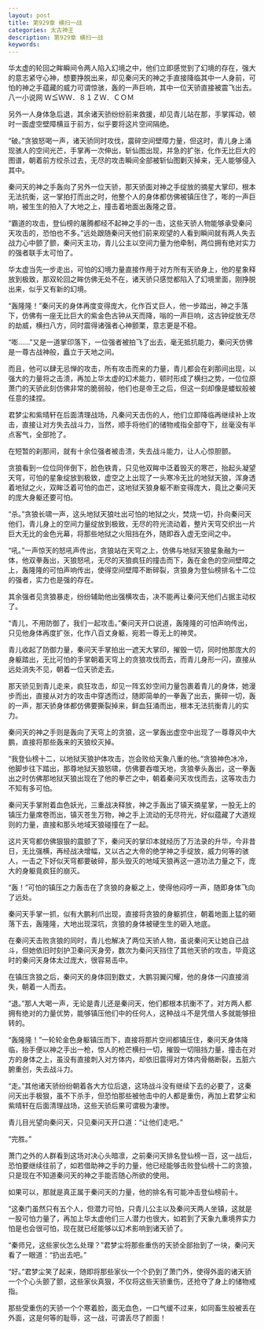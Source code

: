 ```yaml
---
layout: post
title: 第929章 横扫一战
categories: 太古神王
description: 第929章 横扫一战
keywords:
---
```


华太虚的轮回之眸瞬间令两人陷入幻境之中，他们立即感觉到了幻境的存在，强大的意志紧守心神，想要挣脱出来，却见秦问天的神之手直接降临其中一人身前，可怕的神之手蕴藏的威力可谓惊骇，轰的一声巨响，其中一位天骄直接被震飞出去。八一小说网  Ｗ≦ＷＷ．８１ＺＷ．ＣＯＭ

另外一人身体急后退，其余诸天骄纷纷前来救援，却见青儿站在那，手掌挥动，顿时一面虚空壁障横亘于前方，似乎要将这片空间隔绝。

“破。”贪狼怒喝一声，诸天骄同时攻伐，震碎空间壁障力量，但这时，青儿身上涌现骇人的空间光芒，手掌再一次伸出，斩仙图出现，并急的扩张，化作无比巨大的图谱，朝着前方绞杀过去，无尽的攻击瞬间全部被斩仙图剿灭掉来，无人能够侵入其中。

秦问天的神之手轰向了另外一位天骄，那天骄面对神之手绽放的摘星大掌印，根本无法抗衡，这一掌拍打而出之时，他整个人的身体都仿佛被镇压住了，嘭的一声巨响，被生生的拍入了大地之上，撞击着地面出轰隆之音。

“霸道的攻击，登仙榜的屠腾都经不起神之手的一击，这些天骄人物能够承受秦问天攻击的，恐怕也不多。”远处跟随秦问天他们前来观望的人看到瞬间就有两人失去战力心中颤了颤，秦问天主功，青儿公主以空间力量为他牵制，两位拥有绝对实力的强者联手太可怕了。

华太虚当先一步走出，可怕的幻境力量直接作用于对方所有天骄身上，他的星象释放到极致，那双轮回之眸仿佛无处不在，诸天骄只感觉都陷入了幻境里面，刚挣脱出来，似乎又有新的幻境。

“轰隆隆！”秦问天的身体再度变得庞大，化作百丈巨人，他一步踏出，神之手落下，仿佛有一座无比巨大的紫金色古钟从天而降，嗡的一声巨响，这古钟绽放无尽的劫威，横扫八方，同时震得诸强者心神颤栗，意志更是不稳。

“嘭……”又是一道掌印落下，一位强者被拍飞了出去，毫无抵抗能力，秦问天仿佛是一尊古战神般，矗立于天地之间。

而且，他可以肆无忌惮的攻击，所有攻击而来的力量，青儿都会在刹那间出现，以强大的力量将之击溃，再加上华太虚的幻术能力，顿时形成了横扫之势，一位位原萧门的天骄此刻仿佛非常的脆弱般，他们也是帝王之后，但这一刻却像是蝼蚁般被任意的揉捏。

君梦尘和紫晴轩在后面清理战场，凡秦问天击伤的人，他们立即降临再继续补上攻击，直接让对方失去战斗力，当然，顺手将他们的储物戒指全部夺下，丝毫没有半点客气，全部抢了。

在短暂的刹那间，就有十余位强者被击溃，失去战斗能力，让人心惊胆颤。

贪狼看到一位位同伴倒下，脸色铁青，只见他双眸中泛着毁灭的寒芒，抬起头凝望天穹，可怕的星象绽放到极致，虚空之上出现了一头寒冷无比的地狱天狼，浑身透着地狱之火，双眸泛着可怕的血芒，这地狱天狼身躯不断变得庞大，竟比之秦问天的庞大身躯还要可怕。

“杀。”贪狼长啸一声，这头地狱天狼吐出可怕的地狱之火，焚烧一切，扑向秦问天他们，青儿身上的空间力量绽放到极致，无尽的符光流动着，整片天穹交织出一片巨大无比的金色光幕，将那些地狱之火阻挡在外，随即吞入虚无空间之中。

“吼。”一声惊天的怒吼声传出，贪狼站在天穹之上，仿佛与地狱天狼星象融为一体，他双拳轰出，天狼怒吼，无尽的天狼疯狂的撞击而下，轰在金色的空间壁障之上，轰隆隆的可怕声响传出，使得空间壁障不断碎裂，贪狼身为登仙榜排名十二位的强者，实力也是强的存在。

其余强者见贪狼暴走，纷纷辅助他出强横攻击，决不能再让秦问天他们占据主动权了。

“青儿，不用防御了，我们一起攻击。”秦问天开口说道，轰隆隆的可怕声响传出，只见他身体再度扩张，化作八百丈身躯，宛若一尊无上的神灵。

青儿收起了防御力量，秦问天手掌拍出一遮天大掌印，摧毁一切，同时他那庞大的身躯踏出，无比可怕的手掌朝着天穹上的贪狼攻伐而去，而青儿身形一闪，直接从远处消失不见，朝着一位天骄走去。

那天骄见到青儿走来，疯狂攻击，却见一阵玄妙空间力量包裹着青儿的身体，她漫步而出，直接从对方的攻击中穿透而过，随即简单的一拳轰了出去，撕碎一切，轰的一声，那天骄身体都仿佛要撕裂掉来，鲜血狂涌而出，根本无法抗衡青儿的实力。

秦问天的神之手则是轰向了天穹上的贪狼，这一掌轰出虚空中出现了一尊尊风中大鹏，直接将那些轰来的天狼绞灭掉。

“我登仙榜十二，以地狱天狼护体攻击，岂会败给天象八重的他。”贪狼神色冰冷，他脚步往下踏出，那尊地狱天狼怒啸，仿佛要吞噬天地，贪狼拳头轰出，这一拳轰出之时仿佛那地狱天狼出现在了他的拳芒之中，朝着秦问天攻伐而去，这等攻击力不知有多可怕。

秦问天手掌附着血色妖光，三重战决释放，神之手轰出了镇天摘星掌，一股无上的镇压力量席卷而出，镇灭苍生万物，神之手上流动的无尽符光，好似蕴藏了大道规则的力量，直接和那头地域天狼碰撞在了一起。

这片天穹都仿佛狠狠的震颤了下，秦问天的掌印本就经历了万法录的升华，今非昔日，无比强横，再经战决增幅，又以古之大帝的绝学神之手绽放，威力何等的骇人，一击之下好似天穹都要破碎，那头毁灭的地域天狼再这一道功法力量之下，庞大的身躯竟疯狂的崩灭。

“轰！”可怕的镇压之力轰击在了贪狼的身躯之上，使得他闷哼一声，随即身体飞向了远处。

秦问天手掌一抓，似有大鹏利爪出现，直接将贪狼的身躯抓住，朝着地面上猛的砸落下去，轰隆隆，大地出现深坑，贪狼的身体被硬生生的砸入地底。

在秦问天击败贪狼的同时，青儿也解决了两位天骄人物，虽说秦问天让她自己战斗，但她依旧时刻护卫秦问天身旁，数次为秦问天挡住了其他天骄的攻击，毕竟这时的秦问天身体太过庞大，很容易击中。

在镇压贪狼之后，秦问天的身体回到数丈，大鹏羽翼闪耀，他的身体一闪直接消失，朝着一人而去。

“退。”那人大喝一声，无论是青儿还是秦问天，他们都根本抗衡不了，对方两人都拥有绝对的力量优势，能够镇压他们中的任何人，这种战斗不是凭借人多就能够扭转的。

“轰隆隆！”一轮轮金色身躯镇压而下，直接将那片空间都镇压住，秦问天身体降临，抬手便以神之手出一枪，惊人的枪芒横扫一切，摧毁一切阻挡力量，撞击在对方的身体之上，虽没有直接刺入对方体内，却依旧震得对方体内骨骼断裂，五脏六腑重创，失去战斗力。

“走。”其他诸天骄纷纷朝着各大方位后退，这场战斗没有继续下去的必要了，这秦问天出手极狠，虽不下杀手，但恐怕那些被他击中的人都是重伤，再加上君梦尘和紫晴轩在后面清理战场，这些天骄后果可谓极为凄惨。

青儿目光望向秦问天，只见秦问天开口道：“让他们走吧。”

“完胜。”

萧门之外的人群看到这场对决心头暗凛，之前秦问天排名登仙榜一百，这一战后，恐怕要继续往前了，如若借助神之手的力量，他已经能够击败登仙榜十二的贪狼，只是现在不知道秦问天的神之手能否随心所欲的使用。

如果可以，那就是真正属于秦问天的力量，他的排名有可能冲击登仙榜前十。

“这秦门虽然只有五个人，但潜力可怕，只青儿公主以及秦问天两人坐镇，这就是一股可怕力量了，再加上华太虚他们三人潜力也很大，如若到了天象九重境界实力怕是也会很可怕，现在就已经能够以幻术影响到诸天骄了。

“秦师兄，这些家伙怎么处理？”君梦尘将那些重伤的天骄全部抬到了一块，秦问天看了一眼道：“扔出去吧。”

“好。”君梦尘笑了起来，随即将那些家伙一个个扔到了萧门外，使得外面的诸天骄一个个心头颤了颤，这些家伙真狠，不仅将这些天骄重伤，还抢夺了身上的储物戒指。

那些受重伤的天骄一个个寒着脸，面无血色，一口气缓不过来，如同畜生般被丢在外面，这是何等的耻辱，这一战，可谓丢尽了颜面！
